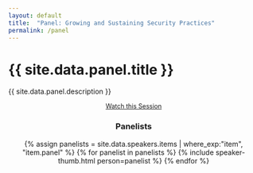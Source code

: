 ```yaml
---
layout: default
title:  "Panel: Growing and Sustaining Security Practices"
permalink: /panel
---
```


<h1>{{ site.data.panel.title }}</h1>
<p>
  {{ site.data.panel.description }}
</p>
<div style="flex:1;align-self:flex-start;text-align:center;">
<div class="flexbox">
  <a class="flexbox-button" href="{{ site.registration_link }}" style="font-size:0.9em;">Watch this Session</a>
</div>
  <h3>Panelists</h3>
  <div class="flexbox" style="">
    {% assign panelists = site.data.speakers.items | where_exp:"item", "item.panel" %}
    {% for panelist in panelists %}
      {% include speaker-thumb.html person=panelist %}
    {% endfor %}
  </div>
</div>
